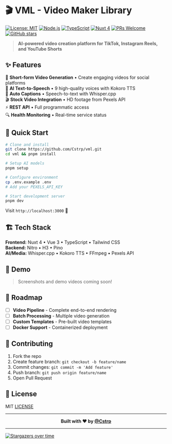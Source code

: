 # 🎬 VML - Video Maker Library

[![License: MIT](https://img.shields.io/badge/License-MIT-blue.svg)](https://opensource.org/licenses/MIT)
[![Node.js](https://img.shields.io/badge/Node.js-18%2B-green.svg)](https://nodejs.org/)
[![TypeScript](https://img.shields.io/badge/TypeScript-5.8%2B-blue.svg)](https://www.typescriptlang.org/)
[![Nuxt 4](https://img.shields.io/badge/Nuxt-4.0-00C58E.svg)](https://nuxt.com/)
[![PRs Welcome](https://img.shields.io/badge/PRs-welcome-brightgreen.svg)](CONTRIBUTING.md)
[![GitHub stars](https://img.shields.io/github/stars/Cstrp/vml?style=social)](https://github.com/Cstrp/vml/stargazers)

> **AI-powered video creation platform for TikTok, Instagram Reels, and YouTube Shorts**

## ✨ Features

🎥 **Short-form Video Generation** • Create engaging videos for social platforms  
🎵 **AI Text-to-Speech** • 9 high-quality voices with Kokoro TTS  
📝 **Auto Captions** • Speech-to-text with Whisper.cpp  
🎬 **Stock Video Integration** • HD footage from Pexels API  
⚡ **REST API** • Full programmatic access  
🔍 **Health Monitoring** • Real-time service status

## 🚀 Quick Start

```bash
# Clone and install
git clone https://github.com/Cstrp/vml.git
cd vml && pnpm install

# Setup AI models
pnpm setup

# Configure environment
cp .env.example .env
# Add your PEXELS_API_KEY

# Start development server
pnpm dev
```

Visit `http://localhost:3000` 🎉

## 🏗️ Tech Stack

**Frontend:** Nuxt 4 • Vue 3 • TypeScript • Tailwind CSS  
**Backend:** Nitro • H3 • Pino  
**AI/Media:** Whisper.cpp • Kokoro TTS • FFmpeg • Pexels API

## 📸 Demo

> Screenshots and demo videos coming soon!

## 🎯 Roadmap

- [ ] **Video Pipeline** - Complete end-to-end rendering
- [ ] **Batch Processing** - Multiple video generation
- [ ] **Custom Templates** - Pre-built video templates
- [ ] **Docker Support** - Containerized deployment

## 🤝 Contributing

1. Fork the repo
2. Create feature branch: `git checkout -b feature/name`
3. Commit changes: `git commit -m 'Add feature'`
4. Push branch: `git push origin feature/name`
5. Open Pull Request

## 📄 License

MIT [LICENSE](LICENSE)

---

<p align="center">
  <strong>Built with ❤️ by <a href="https://github.com/Cstrp">@Cstrp</a></strong>
</p>

---

[![Stargazers over time](https://starchart.cc/Cstrp/vml.svg?variant=adaptive)](https://starchart.cc/Cstrp/vml)
